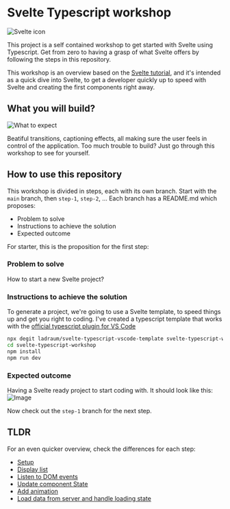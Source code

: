 # Svelte Typescript workshop

![Svelte icon](https://svelte.dev/svelte-logo-horizontal.svg)

This project is a self contained workshop to get started with Svelte using Typescript. 
Get from zero to having a grasp of what Svelte offers by following the steps in this repository.

This workshop is an overview based on the [Svelte tutorial](https://svelte.dev/tutorial), and it's intended as a quick dive into Svelte, to get a developer quickly up to speed with Svelte and creating the first components right away.

## What you will build?

![What to expect](https://github.com/ladraum/svelte-typescript-workshop/blob/main/what_to_expect.gif?raw=true)

Beatiful transitions, captioning effects, all making sure the user feels in control of the application.
Too much trouble to build? Just go through this workshop to see for yourself.

## How to use this repository

This workshop is divided in steps, each with its own branch. Start with the `main` branch, then `step-1`, `step-2`, ... Each branch has a README.md which proposes:

- Problem to solve
- Instructions to achieve the solution
- Expected outcome

For starter, this is the proposition for the first step:

### Problem to solve

How to start a new Svelte project?

### Instructions to achieve the solution

To generate a project, we're going to use a Svelte template, to speed things up and get you right to coding.
I've created a typescript template that works with the [official typescript plugin for VS Code](https://marketplace.visualstudio.com/items?itemName=svelte.svelte-vscode)

```bash
npx degit ladraum/svelte-typescript-vscode-template svelte-typescript-workshop
cd svelte-typescript-workshop
npm install
npm run dev
```

### Expected outcome

Having a Svelte ready project to start coding with. It should look like this:
![Image](https://i.ibb.co/fqkg9wc/svelte-preview.png)

Now check out the `step-1` branch for the next step.

## TLDR

For an even quicker overview, check the differences for each step:

- [Setup](https://github.com/ladraum/svelte-typescript-workshop/compare/main...step-1?expand=1#diff-534c52cd83756b9c3b6c7b2243edda00)
- [Display list](https://github.com/ladraum/svelte-typescript-workshop/compare/step-1...step-2?expand=1#diff-534c52cd83756b9c3b6c7b2243edda00)
- [Listen to DOM events](https://github.com/ladraum/svelte-typescript-workshop/compare/step-2...step-3?expand=1#diff-534c52cd83756b9c3b6c7b2243edda00)
- [Update component State](https://github.com/ladraum/svelte-typescript-workshop/compare/step-3...step-4?expand=1#diff-534c52cd83756b9c3b6c7b2243edda00)
- [Add animation](https://github.com/ladraum/svelte-typescript-workshop/compare/step-4...step-5#diff-534c52cd83756b9c3b6c7b2243edda00)
- [Load data from server and handle loading state](https://github.com/ladraum/svelte-typescript-workshop/compare/step-5...step-6#diff-534c52cd83756b9c3b6c7b2243edda00)
